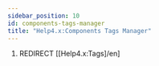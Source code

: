 ```yaml
---
sidebar_position: 10
id: components-tags-manager
title: "Help4.x:Components Tags Manager"
---
```

1.  REDIRECT \[\[Help4.x:Tags\]/en\]
